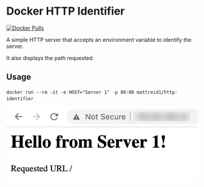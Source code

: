 # Docker HTTP Identifier
[![Docker Pulls](https://img.shields.io/docker/pulls/mattreid1/http-identifier)](https://hub.docker.com/r/mattreid1/http-identifier)

A simple HTTP server that accepts an environment variable to identify the server.

It also displays the path requested.

## Usage
`docker run --rm -it -e HOST="Server 1" -p 80:80 mattreid1/http-identifier`

![Demo](/demo.png)